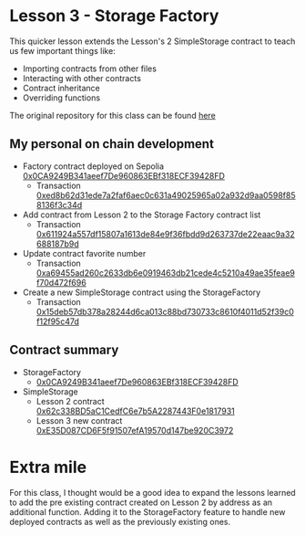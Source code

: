 # Lesson 3 - Storage Factory

This quicker lesson extends the Lesson's 2 SimpleStorage contract to teach us few important things like:

- Importing contracts from other files
- Interacting with other contracts
- Contract inheritance
- Overriding functions

The original repository for this class can be found [here](https://github.com/cyfrin/remix-storage-factory-f23)

## My personal on chain development

- Factory contract deployed on Sepolia
[0x0CA9249B341aeef7De960863EBf318ECF39428FD](https://sepolia.etherscan.io/address/0x0ca9249b341aeef7de960863ebf318ecf39428fd)
    - Transaction [0xed8b62d31ede7a2faf6aec0c631a49025965a02a932d9aa0598f858136f3c34d](https://sepolia.etherscan.io/tx/0xed8b62d31ede7a2faf6aec0c631a49025965a02a932d9aa0598f858136f3c34d)
- Add contract from Lesson 2 to the Storage Factory contract list
    - Transaction [0x611924a557df15807a1613de84e9f36fbdd9d263737de22eaac9a32688187b9d](https://sepolia.etherscan.io/tx/0x611924a557df15807a1613de84e9f36fbdd9d263737de22eaac9a32688187b9d)
- Update contract favorite number
    - Transaction [0xa69455ad260c2633db6e0919463db21cede4c5210a49ae35feae9f70d472f696](https://sepolia.etherscan.io/tx/0xa69455ad260c2633db6e0919463db21cede4c5210a49ae35feae9f70d472f696)
- Create a new SimpleStorage contract using the StorageFactory
    - Transaction [0x15deb57db378a28244d6ca013c88bd730733c8610f4011d52f39c0f12f95c47d](https://sepolia.etherscan.io/tx/0x15deb57db378a28244d6ca013c88bd730733c8610f4011d52f39c0f12f95c47d)

## Contract summary

- StorageFactory
    - [0x0CA9249B341aeef7De960863EBf318ECF39428FD](https://sepolia.etherscan.io/address/0x0ca9249b341aeef7de960863ebf318ecf39428fd)
- SimpleStorage
    - Lesson 2 contract [0x62c338BD5aC1CedfC6e7b5A2287443F0e1817931](https://sepolia.etherscan.io/address/0x62c338bd5ac1cedfc6e7b5a2287443f0e1817931)
    - Lesson 3 new contract [0xE35D087CD6F5f91507efA19570d147be920C3972](https://sepolia.etherscan.io/address/0xe35d087cd6f5f91507efa19570d147be920c3972)

# Extra mile

For this class, I thought would be a good idea to expand the lessons learned to add the pre existing contract created on Lesson 2 by address as an additional function. Adding it to the StorageFactory feature to handle new deployed contracts as well as the previously existing ones.
